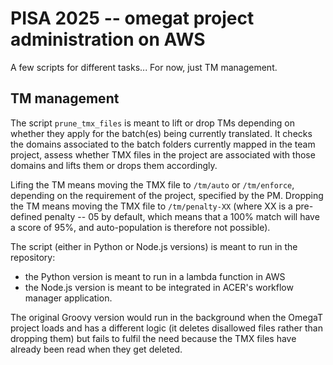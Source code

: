 # PISA 2025 -- omegat project administration on AWS

A few scripts for different tasks... For now, just TM management. 

## TM management

The script `prune_tmx_files` is meant to lift or drop TMs depending on whether they apply for the batch(es) being currently translated. It checks the domains associated to the batch folders currently mapped in the team project, assess whether TMX files in the project are associated with those domains and lifts them or drops them accordingly.

Lifing the TM means moving the TMX file to `/tm/auto` or `/tm/enforce`, depending on the requirement of the project, specified by the PM. Dropping the TM means moving the TMX file to `/tm/penalty-XX` (where XX is a pre-defined penalty -- 05 by default, which means that a 100% match will have a score of 95%, and auto-population is therefore not possible).

The script (either in Python or Node.js versions) is meant to run in the repository: 

- the Python version is meant to run in a lambda function in AWS
- the Node.js version is meant to be integrated in ACER's workflow manager application.

The original Groovy version would run in the background when the OmegaT project loads and has a different logic (it deletes disallowed files rather than dropping them) but fails to fulfil the need because the TMX files have already been read when they get deleted.